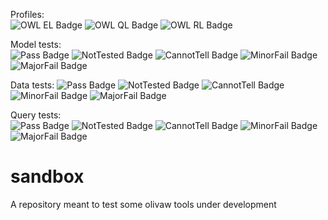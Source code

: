 Profiles:	
![OWL EL Badge](https://img.shields.io/endpoint?url=https://gist.githubusercontent.com/NicoRobertIn/c6a507448ab6b872efbe642afd7d32ea/raw/heads_coucou-15_EL.json)
![OWL QL Badge](https://img.shields.io/endpoint?url=https://gist.githubusercontent.com/NicoRobertIn/c6a507448ab6b872efbe642afd7d32ea/raw/heads_coucou-15_QL.json)
![OWL RL Badge](https://img.shields.io/endpoint?url=https://gist.githubusercontent.com/NicoRobertIn/c6a507448ab6b872efbe642afd7d32ea/raw/heads_coucou-15_RL.json)
 
Model tests:	
![Pass Badge](https://img.shields.io/endpoint?url=https://gist.githubusercontent.com/NicoRobertIn/c6a507448ab6b872efbe642afd7d32ea/raw/heads_coucou-15_MODEL_PASS.json)
![NotTested Badge](https://img.shields.io/endpoint?url=https://gist.githubusercontent.com/NicoRobertIn/c6a507448ab6b872efbe642afd7d32ea/raw/heads_coucou-15_MODEL_NOTTESTED.json)
![CannotTell Badge](https://img.shields.io/endpoint?url=https://gist.githubusercontent.com/NicoRobertIn/c6a507448ab6b872efbe642afd7d32ea/raw/heads_coucou-15_MODEL_CANNOTTELL.json)
![MinorFail Badge](https://img.shields.io/endpoint?url=https://gist.githubusercontent.com/NicoRobertIn/c6a507448ab6b872efbe642afd7d32ea/raw/heads_coucou-15_MODEL_MINORFAIL.json)
![MajorFail Badge](https://img.shields.io/endpoint?url=https://gist.githubusercontent.com/NicoRobertIn/c6a507448ab6b872efbe642afd7d32ea/raw/heads_coucou-15_MODEL_MAJORFAIL.json)
 
Data tests:	
![Pass Badge](https://img.shields.io/endpoint?url=https://gist.githubusercontent.com/NicoRobertIn/c6a507448ab6b872efbe642afd7d32ea/raw/heads_coucou-15_DATA_PASS.json)
![NotTested Badge](https://img.shields.io/endpoint?url=https://gist.githubusercontent.com/NicoRobertIn/c6a507448ab6b872efbe642afd7d32ea/raw/heads_coucou-15_DATA_NOTTESTED.json)
![CannotTell Badge](https://img.shields.io/endpoint?url=https://gist.githubusercontent.com/NicoRobertIn/c6a507448ab6b872efbe642afd7d32ea/raw/heads_coucou-15_DATA_CANNOTTELL.json)
![MinorFail Badge](https://img.shields.io/endpoint?url=https://gist.githubusercontent.com/NicoRobertIn/c6a507448ab6b872efbe642afd7d32ea/raw/heads_coucou-15_DATA_MINORFAIL.json)
![MajorFail Badge](https://img.shields.io/endpoint?url=https://gist.githubusercontent.com/NicoRobertIn/c6a507448ab6b872efbe642afd7d32ea/raw/heads_coucou-15_DATA_MAJORFAIL.json)
 
Query tests:	
![Pass Badge](https://img.shields.io/endpoint?url=https://gist.githubusercontent.com/NicoRobertIn/c6a507448ab6b872efbe642afd7d32ea/raw/heads_coucou-15_QUERY_PASS.json)
![NotTested Badge](https://img.shields.io/endpoint?url=https://gist.githubusercontent.com/NicoRobertIn/c6a507448ab6b872efbe642afd7d32ea/raw/heads_coucou-15_QUERY_NOTTESTED.json)
![CannotTell Badge](https://img.shields.io/endpoint?url=https://gist.githubusercontent.com/NicoRobertIn/c6a507448ab6b872efbe642afd7d32ea/raw/heads_coucou-15_QUERY_CANNOTTELL.json)
![MinorFail Badge](https://img.shields.io/endpoint?url=https://gist.githubusercontent.com/NicoRobertIn/c6a507448ab6b872efbe642afd7d32ea/raw/heads_coucou-15_QUERY_MINORFAIL.json)
![MajorFail Badge](https://img.shields.io/endpoint?url=https://gist.githubusercontent.com/NicoRobertIn/c6a507448ab6b872efbe642afd7d32ea/raw/heads_coucou-15_QUERY_MAJORFAIL.json)
 
# sandbox
A repository meant to test some olivaw tools under development
